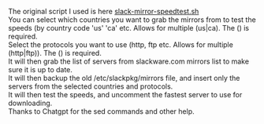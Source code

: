 The original script I used is here <a href=https://github.com/bassmadrigal/scripts/blob/master/slack-mirror-speedtest.sh>slack-mirror-speedtest.sh</a>
<br>You can select which countries you want to grab the mirrors from to test the speeds (by country code 'us' 'ca' etc. Allows for multiple (us|ca). The () is required.
<br>Select the protocols you want to use (http, ftp etc. Allows for multiple (http|ftp)). The () is required.
<br>It will then grab the list of servers from slackware.com mirrors list to make sure it is up to date.
<br>It will then backup the old /etc/slackpkg/mirrors file, and insert only the servers from the selected countries and protocols.
<br>It will then test the speeds, and uncomment the fastest server to use for downloading.
<br>Thanks to Chatgpt for the sed commands and other help.
